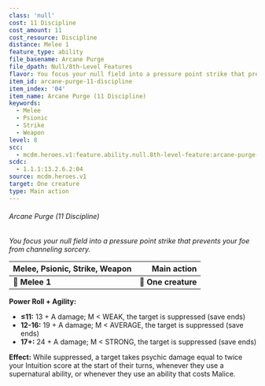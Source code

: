 ```yaml
---
class: 'null'
cost: 11 Discipline
cost_amount: 11
cost_resource: Discipline
distance: Melee 1
feature_type: ability
file_basename: Arcane Purge
file_dpath: Null/8th-Level Features
flavor: You focus your null field into a pressure point strike that prevents your foe from channeling sorcery.
item_id: arcane-purge-11-discipline
item_index: '04'
item_name: Arcane Purge (11 Discipline)
keywords:
  - Melee
  - Psionic
  - Strike
  - Weapon
level: 8
scc:
  - mcdm.heroes.v1:feature.ability.null.8th-level-feature:arcane-purge-11-discipline
scdc:
  - 1.1.1:13.2.6.2:04
source: mcdm.heroes.v1
target: One creature
type: Main action
---
```


###### Arcane Purge (11 Discipline)

*You focus your null field into a pressure point strike that prevents your foe from channeling sorcery.*

| **Melee, Psionic, Strike, Weapon** |     **Main action** |
| ---------------------------------- | ------------------: |
| **📏 Melee 1**                     | **🎯 One creature** |

**Power Roll + Agility:**

- **≤11:** 13 + A damage; M < WEAK, the target is suppressed (save ends)
- **12-16:** 19 + A damage; M < AVERAGE, the target is suppressed (save ends)
- **17+:** 24 + A damage; M < STRONG, the target is suppressed (save ends)

**Effect:** While suppressed, a target takes psychic damage equal to twice your Intuition score at the start of their turns, whenever they use a supernatural ability, or whenever they use an ability that costs Malice.
